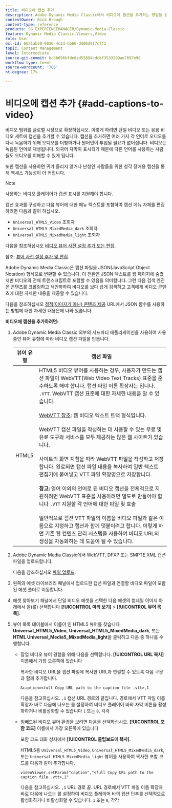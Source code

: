 ```yaml
---
title: 비디오에 캡션 추가
description: Adobe Dynamic Media Classic에서 비디오에 캡션을 추가하는 방법을 알아봅니다.
contentOwner: Rick Brough
content-type: reference
products: SG_EXPERIENCEMANAGER/Dynamic-Media-Classic
feature: Dynamic Media Classic,Viewers,Video
role: User
exl-id: 66a1ab20-6036-4c3d-bb66-dd06d917c7f2
topic: Content Management
level: Intermediate
source-git-commit: bc3b696bfde0ed55894cdcbf3533299ae7697e98
workflow-type: tm+mt
source-wordcount: '705'
ht-degree: 17%

---
```


# 비디오에 캡션 추가 {#add-captions-to-video}

비디오 범위를 글로벌 시장으로 확장하십시오. 이렇게 하려면 단일 비디오 또는 응용 비디오 세트에 캡션을 추가할 수 있습니다. 캡션을 추가하면 여러 가지 각 언어로 오디오를 다시 녹음하기 위해 오디오를 더빙하거나 원어민이 투입될 필요가 없어집니다. 비디오는 녹음된 언어로 재생됩니다. 외국어 자막이 표시되기 때문에 다른 언어를 사용하는 사람들도 오디오를 이해할 수 있게 됩니다.

또한 캡션을 사용하면 귀가 들리지 않거나 난청인 사람들을 위한 청각 장애용 캡션을 통해 액세스 가능성이 더 커집니다.

>[!NOTE]
>
>사용하는 비디오 플레이어가 캡션 표시를 지원해야 합니다.

캡션 효과를 구성하고 다음 뷰어에 대한 메뉴 텍스트를 포함하여 캡션 메뉴 자체를 편집하려면 다음과 같이 하십시오.

* `Universal_HTML5_Video` 조회자
* `Universal_HTML5_MixedMedia_dark` 조회자
* `Universal_HTML5_MixedMedia_light` 조회자

다음을 참조하십시오 [비디오 뷰어 사전 설정 추가 또는 편집](previewing-videos-video-viewer.md#adding_or_editing_a_video_viewer_preset).

참조: [뷰어 사전 설정 추가 및 편집](application-setup.md#adding_and_editing_viewer_presets).

Adobe Dynamic Media Classic은 캡션 파일을 JSON(JavaScript Object Notation) 형식으로 변환할 수 있습니다. 이 전환은 JSON 텍스트를 웹 페이지에 숨겼지만 비디오의 전체 트랜스크립트로 포함할 수 있음을 의미합니다. 그런 다음 검색 엔진은 콘텐츠를 크롤링하고 색인화하여 비디오를 보다 쉽게 검색하고 고객에게 비디오 콘텐츠에 대한 자세한 내용을 제공할 수 있습니다.

다음을 참조하십시오 [정적(이미지가 아닌) 콘텐츠 제공](https://experienceleague.adobe.com/en/docs/dynamic-media-developer-resources/image-serving-api/image-serving-api/c-serving-static-nonimage-contents#image-serving-api) URL에서 JSON 함수를 사용하는 방법에 대한 자세한 내용은에 나와 있습니다.

**비디오에 캡션을 추가하려면:**

1. Adobe Dynamic Media Classic 외부의 서드파티 애플리케이션을 사용하여 사용 중인 뷰어 유형에 따라 비디오 캡션 파일을 만듭니다.

   | 뷰어 유형 | 캡션 파일 |
   |--- |--- |
   | HTML5 | HTML5 비디오 뷰어를 사용하는 경우, 사용자가 만드는 캡션 파일이 WebVTT(Web Video Text Tracks) 표준을 준수하도록 해야 합니다. 캡션 파일 이름 확장자는 입니다. `.VTT`. WebVTT 캡션 표준에 대한 자세한 내용을 알 수 있습니다.<br><br>[WebVTT 참조](https://w3c.github.io/webvtt/): 웹 비디오 텍스트 트랙 형식입니다. <br><br>WebVTT 캡션 파일을 작성하는 데 사용할 수 있는 무료 및 유료 도구와 서비스를 모두 제공하는 많은 웹 사이트가 있습니다. <br><br>사이트의 화면 지침을 따라 WebVTT 파일을 작성하고 저장합니다. 완료되면 캡션 파일 내용을 복사하여 일반 텍스트 편집기에 붙여넣고 VTT 파일 확장명으로 저장합니다. <br><br><b>참고:</b> 영어 이외의 언어로 된 비디오 캡션을 전체적으로 지원하려면 WebVTT 표준을 사용하려면 별도로 만들어야 합니다 `.VTT` 지원할 각 언어에 대한 파일 및 호출 <br><br>일반적으로 캡션 VTT 파일의 이름을 비디오 파일과 같은 이름으로 지정하고 캡션과 함께 덧붙이려고 합니다. 이렇게 하면 기존 웹 컨텐츠 관리 시스템을 사용하여 비디오 URL의 생성을 자동화하는 데 도움이 될 수 있습니다. |

1. Adobe Dynamic Media Classic에서 WebVTT, DFXP 또는 SMPTE XML 캡션 파일을 업로드합니다.

   다음을 참조하십시오 [파일 업로드](uploading-files.md#uploading_files).

1. 왼쪽의 에셋 라이브러리 패널에서 업로드한 캡션 파일과 연결할 비디오 파일이 포함된 에셋 폴더로 이동합니다.
1. 에셋 찾아보기 패널에서 단일 비디오 에셋을 선택한 다음 에셋의 썸네일 이미지 아래에서 을(를) 선택합니다 **[!UICONTROL 미리 보기]** > **[!UICONTROL 뷰어 목록]**.
1. 뷰어 목록 테이블에서 이름이 인 HTML5 뷰어를 찾습니다 **Universal_HTML5_Video**, **Universal_HTML5_MixedMedia_dark**, 또는 **HTML Universal_Media5_MixedMedia_light**&#x200B;을 클릭하고 다음 중 하나를 수행합니다.

   * 팝업 비디오 뷰어 경험을 위해 다음을 선택합니다. **[!UICONTROL URL 복사]** 이름에서 가장 오른쪽에 있습니다

     복사한 비디오 URL을 캡션 파일에 복사한 URL과 연결할 수 있도록 다음 구문과 함께 추가합니다.

     `&caption=<full Copy URL path to the caption file .vtt>,1`

     다음을 참고하십시오. `,1` 캡션 URL 경로의 끝입니다. 경로에서 VTT 파일 이름 확장자 바로 다음에 나오는 를 설정하여 비디오 플레이어 바의 자막 버튼을 활성화하거나 비활성화할 수 있습니다 `1` 또는 `0`, 각각

   * 임베드된 비디오 뷰어 환경을 보려면 다음을 선택하십시오. **[!UICONTROL 포함 코드]** 이름에서 가장 오른쪽에 있습니다

     포함 코드 대화 상자에서 **[!UICONTROL 클립보드에 복사]**.

     HTML5용 `Universal_HTML5_Video`, `Universal_HTML5_MixedMedia_dark`, 또는 `Universal_HTML5_MixedMedia_light` 뷰어를 사용하여 복사한 포함 코드를 다음과 같이 추가합니다.

     `videoViewer.setParam("caption","<full Copy URL path to the caption file .vtt>,1"`

     다음을 참고하십시오. `,1` URL 경로 끝. URL 경로에서 VTT 파일 이름 확장자 바로 다음에 나오는 를 설정하여 비디오 플레이어 바의 캡션 단추를 선택적으로 활성화하거나 비활성화할 수 있습니다. `1` 또는 `0`, 각각
